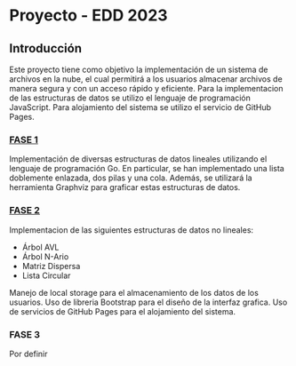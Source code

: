 # Proyecto - EDD 2023

## Introducción

Este proyecto tiene como objetivo la implementación de un sistema de archivos en la nube, el cual permitirá a los usuarios almacenar archivos de manera segura y con un acceso rápido y eficiente. Para la implementacion de las estructuras de datos se utilizo el lenguaje de programación JavaScript. Para alojamiento del sistema se utilizo el servicio de GitHub Pages.

### [FASE 1](./EDD_Projecto1_FASE1/)

Implementación de diversas estructuras de datos lineales utilizando el lenguaje de programación Go. En particular, se han implementado una lista doblemente enlazada, dos pilas y una cola. Además, se utilizará la herramienta Graphviz para graficar estas estructuras de datos.

### [FASE 2](./EDD_Projecto1_FASE2/)

Implementacion de las siguientes estructuras de datos no lineales:

- Árbol AVL
- Árbol N-Ario
- Matriz Dispersa
- Lista Circular

Manejo de local storage para el almacenamiento de los datos de los usuarios. Uso de libreria Bootstrap para el diseño de la interfaz grafica. Uso de servicios de GitHub Pages para el alojamiento del sistema.

### FASE 3

Por definir
